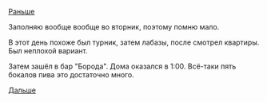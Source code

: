 [Раньше](2019.07.11.md)

Заполняю вообще вообще во вторник, поэтому помню мало.

В этот день похоже был турник, затем лабазы, после смотрел квартиры. Был неплохой вариант.

Затем зашёл в бар "Борода". Дома оказался в 1:00. Всё-таки пять бокалов пива это достаточно много.

[Дальше](2019.07.13.md)